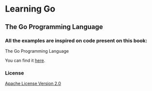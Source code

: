 # Learning Go
## The Go Programming Language

### All the examples are inspired on code present on this book:
The Go Programming Language

You can find it [here](https://www.amazon.com/Programming-Language-Addison-Wesley-Professional-Computing/dp/0134190440).

### License
[Apache License Version 2.0](https://github.com/NickNaso/cpp-learning/blob/master/LICENSE)
